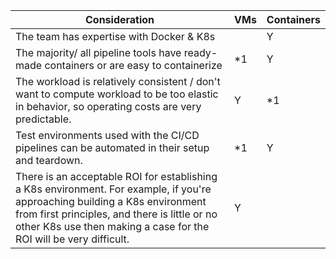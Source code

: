 | Consideration	| VMs	 |	Containers|
|--- | --- | --- |
|The team has expertise with Docker & K8s	| |	Y|
|The majority/ all pipeline tools have ready-made containers or are easy to containerize	|*1	|	Y|
|The workload is relatively consistent / don't want to compute workload to be too elastic in behavior, so operating costs are very predictable.|	Y	|	*1 |
|Test environments used with the CI/CD pipelines can be automated in their setup and teardown. |	*1	|	Y|
|There is an acceptable ROI for establishing a K8s environment. For example, if you're approaching building a K8s environment from first principles, and there is little or no other K8s use then making a case for the ROI will be very difficult.	|Y||	﻿
